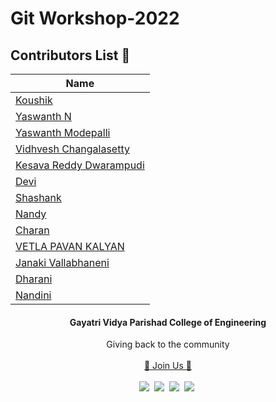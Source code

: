 # Git Workshop-2022

## Contributors List 💖


| Name |
|------|
|[Koushik](https://github.com/koushik395)|
|[Yaswanth N](https://github.com/Yaswanthnilla)|
|[Yaswanth Modepalli](https://github.com/Yaswanth14)|
|[Vidhvesh Changalasetty](https://github.com/vidhvesh)|
|[Kesava Reddy Dwarampudi](https://github.com/KesavaReddyD)|
|[Devi](https://github.com/SatyaNagaDevi07)|
|[Shashank](https://github.com/shashank2101/Git-Workshop-2022)|
|[Nandy](https://github.com/savaramnandini)|
|[Charan](https://github.com/Sai-Charan-Bandari/Git-Workshop-2022)|
|[VETLA PAVAN KALYAN](https://github.com/v20131a4463) |
|[Janaki Vallabhaneni ](https://github.com/Janaki60)|
|[Dharani ](https://github.com/PolukondaDharani)|
|[Nandini ](https://github.com/savaramnandini)|



<h4 align="center">Gayatri Vidya Parishad College of Engineering</h4>


<p align="center">
  Giving back to the community
  <br><br>
  <a href="https://gdsc.community.dev/gayatri-vidya-parishad-college-of-engineering-visakhapatnam/">🚀 Join Us 🚀</a>
  <br> <br>
  <a href="https://discord.com/invite/NkkTXYShTy"><img src="https://img.icons8.com/office/30/000000/discord-logo.png"/></a>&nbsp;
  <a href="https://twitter.com/gdsc_gvp"><img src="https://img.icons8.com/office/30/000000/twitter.png"/></a>&nbsp;
  <a href="https://www.linkedin.com/company/gdsc-gvp"><img src="https://img.icons8.com/office/30/000000/linkedin.png"/></a>&nbsp;
   <a href="https://www.instagram.com/gdsc_gvp/"><img src="https://img.icons8.com/office/30/000000/instagram-new.png"/></a>&nbsp;
</p>
